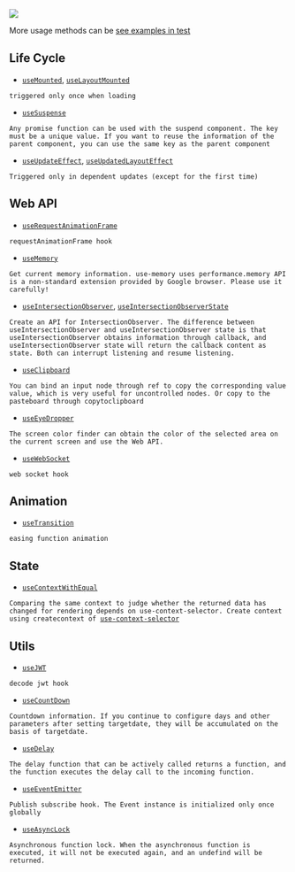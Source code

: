 <image src="https://raw.githubusercontent.com/xyhxx/program_preview/master/logo/react-use.png">

More usage methods can be <a href="https://github.com/xyhxx/proste-react-use/tree/main/__tests__"> see examples in test
</a>

## Life Cycle

- [`useMounted`](./useMounted/en.md), [`useLayoutMounted`](./useLayoutMounted/en.md)

`triggered only once when loading`

- [`useSuspense`](./useSuspense/en.md)

`Any promise function can be used with the suspend component. The key must be a unique value. If you want to reuse the information of the parent component, you can use the same key as the parent component`

- [`useUpdateEffect`](./useUpdateEffect/en.md), [`useUpdatedLayoutEffect`](./useUpdatedLayoutEffect/en.md)

`Triggered only in dependent updates (except for the first time)`

## Web API

- [`useRequestAnimationFrame`](./useRequestAnimationFrame/en.md)

`requestAnimationFrame hook`

- [`useMemory`](./useMemory/en.md)

`Get current memory information. use-memory uses performance.memory API is a non-standard extension provided by Google browser. Please use it carefully!`

- [`useIntersectionObserver`](./useIntersectionObserver/en.md),
  [`useIntersectionObserverState`](./useIntersectionObserverState/en.md)

`Create an API for IntersectionObserver. The difference between useIntersectionObserver and useIntersectionObserver state is that useIntersectionObserver obtains information through callback, and useIntersectionObserver state will return the callback content as state. Both can interrupt listening and resume listening.`

- [`useClipboard`](./useClipboard/en.md)

`You can bind an input node through ref to copy the corresponding value value, which is very useful for uncontrolled nodes. Or copy to the pasteboard through copytoclipboard`

- [`useEyeDropper`](./useEyeDropper/en.md)

`The screen color finder can obtain the color of the selected area on the current screen and use the Web API.`

- [`useWebSocket`](./useWebSocket/en.md)

`web socket hook`

## Animation

- [`useTransition`](./useTransition/en.md)

`easing function animation`

## State

- [`useContextWithEqual`](./useContextWithEqual/en.md)

`Comparing the same context to judge whether the returned data has changed for rendering depends on use-context-selector. Create context using createcontext of `[`use-context-selector`](https://github.com/dai-shi/use-context-selector)

## Utils

- [`useJWT`](./useJWT/en.md)

`decode jwt hook`

- [`useCountDown`](./useCountDown/en.md)

`Countdown information. If you continue to configure days and other parameters after setting targetdate, they will be accumulated on the basis of targetdate.`

- [`useDelay`](./useDelay/en.md)

`The delay function that can be actively called returns a function, and the function executes the delay call to the incoming function.`

- [`useEventEmitter`](./useEventEmitter/en.md)

`Publish subscribe hook. The Event instance is initialized only once globally`

- [`useAsyncLock`](./useAsyncLock/en.md)

`Asynchronous function lock. When the asynchronous function is executed, it will not be executed again, and an undefind will be returned.`
